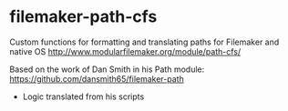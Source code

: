 # filemaker-path-cfs
Custom functions for formatting and translating paths for Filemaker and native OS
http://www.modularfilemaker.org/module/path-cfs/ 

Based on the work of Dan Smith in his Path module: https://github.com/dansmith65/filemaker-path
- Logic translated from his scripts

